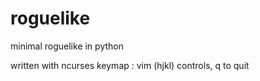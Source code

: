 # roguelike
minimal roguelike in python

written with ncurses
keymap : vim (hjkl) controls, q to quit
